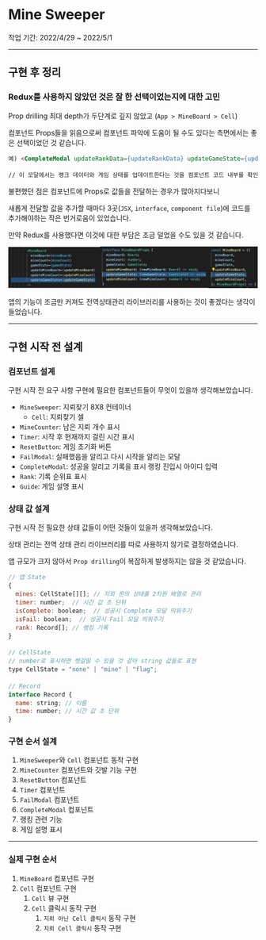 # Mine Sweeper

작업 기간: 2022/4/29 ~ 2022/5/1

---

## 구현 후 정리

### Redux를 사용하지 않았던 것은 잘 한 선택이었는지에 대한 고민

Prop drilling 최대 depth가 두단계로 깊지 않았고 (`App > MineBoard > Cell`)

컴포넌트 Props들을 읽음으로써 컴포넌트 파악에 도움이 될 수도 있다는 측면에서는 좋은 선택이었던 것 같습니다.

```HTML
예) <CompleteModal updateRankData={updateRankData} updateGameState={updateGameState} ... />

// 이 모달에서는 랭크 데이터와 게임 상태를 업데이트한다는 것을 컴포넌트 코드 내부를 확인하기 전에 알 수 있음
```

불편했던 점은 컴포넌트에 Props로 값들을 전달하는 경우가 많아지다보니

새롭게 전달할 값을 추가할 때마다 3곳(`JSX`, `interface`, `component file`)에 코드를 추가해야하는 작은 번거로움이 있었습니다.

만약 Redux를 사용했다면 이것에 대한 부담은 조금 덜었을 수도 있을 것 같습니다.

<img src="./previews/propAdding.png" alt="example" />

앱의 기능이 조금만 커져도 전역상태관리 라이브러리를 사용하는 것이 좋겠다는 생각이 들었습니다.

---

## 구현 시작 전 설계

### 컴포넌트 설계

구현 시작 전 요구 사항 구현에 필요한 컴포넌트들이 무엇이 있을까 생각해보았습니다.

- `MineSweeper`: 지뢰찾기 8X8 컨테이너
  - `Cell`: 지뢰찾기 셀
- `MineCounter`: 남은 지뢰 개수 표시
- `Timer`: 시작 후 현재까지 걸린 시간 표시
- `ResetButton`: 게임 초기화 버튼
- `FailModal`: 실패했음을 알리고 다시 시작을 알리는 모달
- `CompleteModal`: 성공을 알리고 기록을 표시 랭킹 진입시 아이디 입력
- `Rank`: 기록 순위표 표시
- `Guide`: 게임 설명 표시

### 상태 값 설계

구현 시작 전 필요한 상태 값들이 어떤 것들이 있을까 생각해보았습니다.

상태 관리는 전역 상태 관리 라이브러리를 따로 사용하지 않기로 결정하였습니다.

앱 규모가 크지 않아서 `Prop drilling`이 복잡하게 발생하지는 않을 것 같았습니다.

```javascript
// 앱 State
{
  mines: CellState[][]; // 지뢰 판의 상태를 2차원 배열로 관리
  timer: number;  // 시간 값 초 단위
  isComplete: boolean;  // 성공시 Complete 모달 띄워주기
  isFail: boolean;  // 성공시 Fail 모달 띄워주기
  rank: Record[]; // 랭킹 기록
}

// CellState
// number로 표시하면 헷갈릴 수 있을 것 같아 string 값들로 표현
type CellState = "none" | "mine" | "flag";

// Record
interface Record {
  name: string; // 이름
  time: number; // 시간 값 초 단위
}

```

### 구현 순서 설계

1. `MineSweeper`와 `Cell` 컴포넌트 동작 구현
2. `MineCounter` 컴포넌트와 깃발 기능 구현
3. `ResetButton` 컴포넌트
4. `Timer` 컴포넌트
5. `FailModal` 컴포넌트
6. `CompleteModal` 컴포넌트
7. 랭킹 관련 기능
8. 게임 설명 표시

---

### 실제 구현 순서

1. `MineBoard` 컴포넌트 구현
2. `Cell` 컴포넌트 구현
   1. `Cell` 뷰 구현
   2. `Cell` 클릭시 동작 구현
      1. `지뢰 아닌 Cell 클릭시` 동작 구현
      2. `지뢰 Cell 클릭시` 동작 구현
